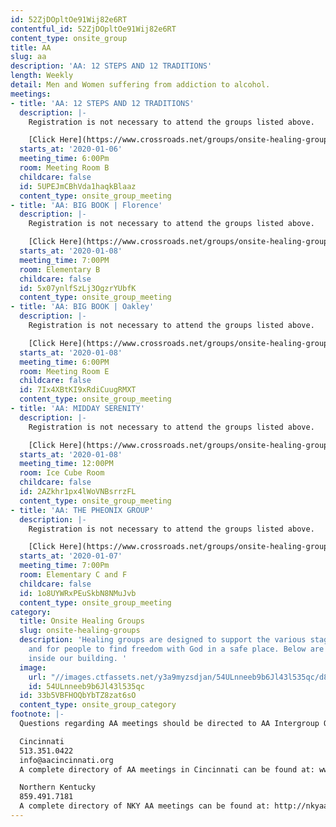 ```yaml
---
id: 52ZjDOpltOe91Wij82e6RT
contentful_id: 52ZjDOpltOe91Wij82e6RT
content_type: onsite_group
title: AA
slug: aa
description: 'AA: 12 STEPS AND 12 TRADITIONS'
length: Weekly
detail: Men and Women suffering from addiction to alcohol.
meetings:
- title: 'AA: 12 STEPS AND 12 TRADITIONS'
  description: |-
    Registration is not necessary to attend the groups listed above.

    [Click Here](https://www.crossroads.net/groups/onsite-healing-groups/aa) to Learn More.
  starts_at: '2020-01-06'
  meeting_time: 6:00Pm
  room: Meeting Room B
  childcare: false
  id: 5UPEJmCBhVda1haqkBlaaz
  content_type: onsite_group_meeting
- title: 'AA: BIG BOOK | Florence'
  description: |-
    Registration is not necessary to attend the groups listed above.

    [Click Here](https://www.crossroads.net/groups/onsite-healing-groups/aa) to Learn More.
  starts_at: '2020-01-08'
  meeting_time: 7:00PM
  room: Elementary B
  childcare: false
  id: 5x07ynlfSzLj3OgzrYUbfK
  content_type: onsite_group_meeting
- title: 'AA: BIG BOOK | Oakley'
  description: |-
    Registration is not necessary to attend the groups listed above.

    [Click Here](https://www.crossroads.net/groups/onsite-healing-groups/aa) to Learn More.
  starts_at: '2020-01-08'
  meeting_time: 6:00PM
  room: Meeting Room E
  childcare: false
  id: 7Ix4XBtKI9xRdiCuugRMXT
  content_type: onsite_group_meeting
- title: 'AA: MIDDAY SERENITY'
  description: |-
    Registration is not necessary to attend the groups listed above.

    [Click Here](https://www.crossroads.net/groups/onsite-healing-groups/aa) to Learn More.
  starts_at: '2020-01-08'
  meeting_time: 12:00PM
  room: Ice Cube Room
  childcare: false
  id: 2AZkhr1px4lWoVNBsrrzFL
  content_type: onsite_group_meeting
- title: 'AA: THE PHEONIX GROUP'
  description: |-
    Registration is not necessary to attend the groups listed above.

    [Click Here](https://www.crossroads.net/groups/onsite-healing-groups/aa) to Learn More.
  starts_at: '2020-01-07'
  meeting_time: 7:00Pm
  room: Elementary C and F
  childcare: false
  id: 1o8UYWRxPEuSkbN8NMuJvb
  content_type: onsite_group_meeting
category:
  title: Onsite Healing Groups
  slug: onsite-healing-groups
  description: 'Healing groups are designed to support the various stages of healing
    and for people to find freedom with God in a safe place. Below are groups we have
    inside our building. '
  image:
    url: "//images.ctfassets.net/y3a9myzsdjan/54ULnneeb9b6Jl43l535qc/d86d42438a8cd2b353638b185f9a37d3/onsite-healing-groups.jpg"
    id: 54ULnneeb9b6Jl43l535qc
  id: 33b5VBFHOQbYbTZ8zat6sO
  content_type: onsite_group_category
footnote: |-
  Questions regarding AA meetings should be directed to AA Intergroup Offices:

  Cincinnati
  513.351.0422
  info@aacincinnati.org
  A complete directory of AA meetings in Cincinnati can be found at: www.aacincinnati.org

  Northern Kentucky
  859.491.7181
  A complete directory of NKY AA meetings can be found at: http://nkyaa.info
---
```


